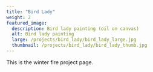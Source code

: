 ```yaml
---
title: "Bird Lady"
weight: 2
featured_image:
  description: Bird lady painting (oil on canvas)
  alt: Bird lady painting
  large: /projects/bird_lady/bird_lady_large.jpg
  thumbnail: /projects/bird_lady/bird_lady_thumb.jpg
---
```


This is the winter fire project page.